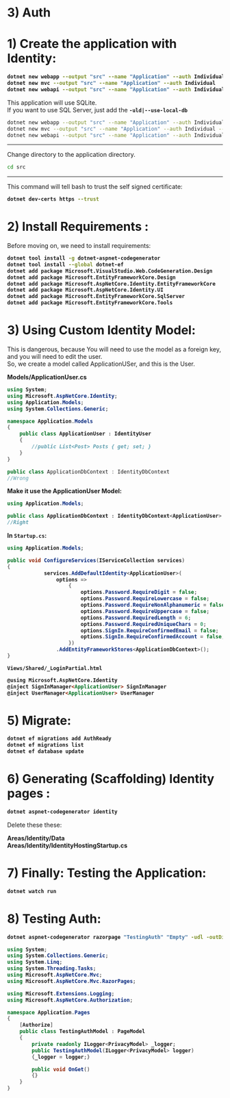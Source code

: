 # 3) Auth




# 1) Create the application with Identity:


<b>

```bash
dotnet new webapp --output "src" --name "Application" --auth Individual
dotnet new mvc --output "src" --name "Application" --auth Individual
dotnet new webapi --output "src" --name "Application" --auth Individual
```
</b>




This application will use SQLite.  
If you want to use SQL Server, just add the **`-uld|--use-local-db`**





```bash
dotnet new webapp --output "src" --name "Application" --auth Individual --use-local-db
dotnet new mvc --output "src" --name "Application" --auth Individual --use-local-db
dotnet new webapi --output "src" --name "Application" --auth Individual --use-local-db
```







---

Change directory to the application directory.
```bash
cd src
```


---

This command will tell bash to trust the self signed
 certificate:

<b>

```bash
dotnet dev-certs https --trust
```
</b>






# 2) Install Requirements :
Before moving on, we need to install requirements:
<b>

```bash
dotnet tool install -g dotnet-aspnet-codegenerator
dotnet tool install --global dotnet-ef
dotnet add package Microsoft.VisualStudio.Web.CodeGeneration.Design
dotnet add package Microsoft.EntityFrameworkCore.Design
dotnet add package Microsoft.AspNetCore.Identity.EntityFrameworkCore
dotnet add package Microsoft.AspNetCore.Identity.UI
dotnet add package Microsoft.EntityFrameworkCore.SqlServer
dotnet add package Microsoft.EntityFrameworkCore.Tools
```
</b>













# 3) Using Custom Identity Model:
This is dangerous, because You will need to use the 
model as a foreign key, and you will need to edit the user.  
So, we create a model called ApplicationUSer, and this is the User.



<b>
Models/ApplicationUser.cs

```cs
using System;
using Microsoft.AspNetCore.Identity;
using Application.Models;
using System.Collections.Generic;

namespace Application.Models
{
    public class ApplicationUser : IdentityUser
    {
        //public List<Post> Posts { get; set; }       
    }
}
```


</b>






```cs
public class ApplicationDbContext : IdentityDbContext 
//Wrong
```
<b>

Make it use the ApplicationUser Model:

```cs
using Application.Models;

public class ApplicationDbContext : IdentityDbContext<ApplicationUser>
//Right
```








In **`Startup.cs`**:



```cs
using Application.Models;

public void ConfigureServices(IServiceCollection services)
{
            services.AddDefaultIdentity<ApplicationUser>(
                options => 
                    {
                        options.Password.RequireDigit = false;
                        options.Password.RequireLowercase = false;
                        options.Password.RequireNonAlphanumeric = false;
                        options.Password.RequireUppercase = false;
                        options.Password.RequiredLength = 6;
                        options.Password.RequiredUniqueChars = 0;
                        options.SignIn.RequireConfirmedEmail = false;
                        options.SignIn.RequireConfirmedAccount = false;
                    })
                .AddEntityFrameworkStores<ApplicationDbContext>();
}
```



**`Views/Shared/_LoginPartial.html`**

```html
@using Microsoft.AspNetCore.Identity
@inject SignInManager<ApplicationUser> SignInManager
@inject UserManager<ApplicationUser> UserManager
```



</b>










# 5) Migrate:


<b>

```bash
dotnet ef migrations add AuthReady
dotnet ef migrations list
dotnet ef database update 
```
</b>








# 6) Generating (Scaffolding) Identity pages :


<b>

```bash
dotnet aspnet-codegenerator identity
```
</b>

Delete these these:

**Areas/Identity/Data**  
**Areas/Identity/IdentityHostingStartup.cs**


















# 7) Finally: Testing the Application:


<b>

```bash
dotnet watch run
```
</b>





# 8) Testing Auth:


<b>

```bash
dotnet aspnet-codegenerator razorpage "TestingAuth" "Empty" -udl -outDir "Pages"
```



```cs
using System;
using System.Collections.Generic;
using System.Linq;
using System.Threading.Tasks;
using Microsoft.AspNetCore.Mvc;
using Microsoft.AspNetCore.Mvc.RazorPages;

using Microsoft.Extensions.Logging;
using Microsoft.AspNetCore.Authorization;

namespace Application.Pages
{
    [Authorize]
    public class TestingAuthModel : PageModel
    {
        private readonly ILogger<PrivacyModel> _logger;
        public TestingAuthModel(ILogger<PrivacyModel> logger)
        {_logger = logger;}

        public void OnGet()
        {}
    }
}
```
</b>






